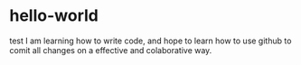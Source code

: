# hello-world
test
I am learning how to write code, and hope to learn how to use github to comit all changes on a effective and colaborative way. 

